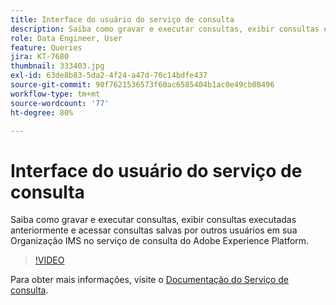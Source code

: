 ```yaml
---
title: Interface do usuário do serviço de consulta
description: Saiba como gravar e executar consultas, exibir consultas executadas anteriormente e acessar consultas salvas por outros usuários em sua Organização IMS no serviço de consulta do Adobe Experience Platform.
role: Data Engineer, User
feature: Queries
jira: KT-7680
thumbnail: 333403.jpg
exl-id: 63de8b83-5da2-4f24-a47d-70c14bdfe437
source-git-commit: 90f7621536573f60ac6585404b1ac0e49cb08496
workflow-type: tm+mt
source-wordcount: '77'
ht-degree: 80%

---
```


# Interface do usuário do serviço de consulta

Saiba como gravar e executar consultas, exibir consultas executadas anteriormente e acessar consultas salvas por outros usuários em sua Organização IMS no serviço de consulta do Adobe Experience Platform.

>[!VIDEO](https://video.tv.adobe.com/v/333403?quality=12&learn=on)

Para obter mais informações, visite o [Documentação do Serviço de consulta](https://experienceleague.adobe.com/docs/experience-platform/query/home.html?lang=pt-BR).

